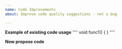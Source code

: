 ```yaml
---
name: Code Improvements
about: Improve code quality suggestions - not a bug

---
```


**Example of existing code usage**
''''
void func1()
{
}
''''

**New propose code**
